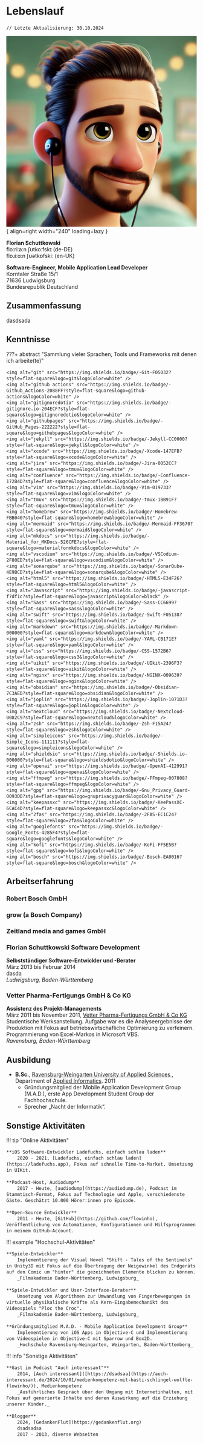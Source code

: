 # Lebenslauf

```
// Letzte Aktualisierung: 30.10.2024
```

![aa](../assets/pixar-me.jpg){ align=right width="240" loading=lazy }

**Florian Schuttkowski**  
floːriːaːn ʃʊtkoːfskɪ (de-DE)  
flɒɹiːɑːn ʃʊətkɒfskiː (en-UK)

**Software-Engineer, Mobile Application Lead Developer**  
Korntaler Straße 15/1  
71636 Ludwigsburg  
Bundesrepublik Deutschland

## Zusammenfassung

dasdsada

## Kenntnisse

<!-- <div class="grid cards" markdown>

- :simple-git: __DevOps__   
	Lorem ipsum.
- :material-code-json: __Application Architectures__  
	Lorem ipsum.
- :fontawesome-solid-people-group: __Team-Konstellationen__  
	Lorem ipsum.
- :simple-wheniwork: __Positionen / Verantwortungsbereiche__  
	Lorem ipsum.
- :material-presentation: __Workshops__  
	Lorem ipsum.
- :simple-apple: __Apple-Dienste__  
	Lorem ipsum.
- :material-tools: __Tooling__  
	Lorem ipsum.
- :material-language-swift: __Programmiersprachen / -notationen__  
	Lorem ipsum.

</div> -->

???+ abstract "Sammlung vieler Sprachen, Tools und Frameworks mit denen ich arbeite(te)"

	<img alt="git" src="https://img.shields.io/badge/-Git-F05032?style=flat-square&logo=git&logoColor=white" />
	<img alt="github actions" src="https://img.shields.io/badge/-Github_Actions-2088FF?style=flat-square&logo=github-actions&logoColor=white" />
	<img alt="gitignoredotio" src="https://img.shields.io/badge/-gitignore.io-204ECF?style=flat-square&logo=gitignoredotio&logoColor=white" />
	<img alt="githubpages" src="https://img.shields.io/badge/-GitHub_Pages-222222?style=flat-square&logo=githubpages&logoColor=white" />
	<img alt="jekyll" src="https://img.shields.io/badge/-Jekyll-CC0000?style=flat-square&logo=jekyll&logoColor=white" />
	<img alt="xcode" src="https://img.shields.io/badge/-Xcode-147EFB?style=flat-square&logo=xcode&logoColor=white" />
	<img alt="jira" src="https://img.shields.io/badge/-Jira-0052CC?style=flat-square&logo=tmux&logoColor=white" />
	<img alt="confluence" src="https://img.shields.io/badge/-Confluence-172B4D?style=flat-square&logo=confluence&logoColor=white" />
	<img alt="vim" src="https://img.shields.io/badge/-Vim-019733?style=flat-square&logo=vim&logoColor=white" />
	<img alt="tmux" src="https://img.shields.io/badge/-tmux-1BB91F?style=flat-square&logo=tmux&logoColor=white" />
	<img alt="homebrew" src="https://img.shields.io/badge/-Homebrew-FBB040?style=flat-square&logo=homebrew&logoColor=white" />
	<img alt="mermaid" src="https://img.shields.io/badge/-Mermaid-FF3670?style=flat-square&logo=mermaid&logoColor=white" />
	<img alt="mkdocs" src="https://img.shields.io/badge/-Material_for_MKDocs-526CFE?style=flat-square&logo=materialformkdocs&logoColor=white" />
	<img alt="vscodium" src="https://img.shields.io/badge/-VSCodium-2F80ED?style=flat-square&logo=vscodium&logoColor=white" />
	<img alt="sonarqube" src="https://img.shields.io/badge/-SonarQube-4E9BCD?style=flat-square&logo=sonarqube&logoColor=white" />
	<img alt="html5" src="https://img.shields.io/badge/-HTML5-E34F26?style=flat-square&logo=html5&logoColor=white" />
	<img alt="Javascript" src="https://img.shields.io/badge/-javascript-f7df1c?style=flat-square&logo=javascript&logoColor=black" />
	<img alt="Sass" src="https://img.shields.io/badge/-Sass-CC6699?style=flat-square&logo=sass&logoColor=white" />
	<img alt="swift" src="https://img.shields.io/badge/-Swift-F05138?style=flat-square&logo=swift&logoColor=white" />
	<img alt="markdown" src="https://img.shields.io/badge/-Markdown-000000?style=flat-square&logo=markdown&logoColor=white" />
	<img alt="yaml" src="https://img.shields.io/badge/-YAML-CB171E?style=flat-square&logo=yaml&logoColor=white" />
	<img alt="css" src="https://img.shields.io/badge/-CSS-1572B6?style=flat-square&logo=css3&logoColor=white" />
	<img alt="uikit" src="https://img.shields.io/badge/-UIkit-2396F3?style=flat-square&logo=uikit&logoColor=white" />
	<img alt="nginx" src="https://img.shields.io/badge/-NGINX-009639?style=flat-square&logo=nginx&logoColor=white" />
	<img alt="obsidian" src="https://img.shields.io/badge/-Obsidian-7C3AED?style=flat-square&logo=obsidian&logoColor=white" />
	<img alt="joplin" src="https://img.shields.io/badge/-Joplin-1071D3?style=flat-square&logo=joplin&logoColor=white" />
	<img alt="nextcloud" src="https://img.shields.io/badge/-Nextcloud-0082C9?style=flat-square&logo=nextcloud&logoColor=white" />
	<img alt="zsh" src="https://img.shields.io/badge/-Zsh-F15A24?style=flat-square&logo=zsh&logoColor=white" />
	<img alt="simpleicons" src="https://img.shields.io/badge/-Simple_Icons-111111?style=flat-square&logo=simpleicons&logoColor=white" />
	<img alt="shieldsio" src="https://img.shields.io/badge/-Shields.io-000000?style=flat-square&logo=shieldsdotio&logoColor=white" />
	<img alt="openai" src="https://img.shields.io/badge/-OpenAI-412991?style=flat-square&logo=openai&logoColor=white" />
	<img alt="ffmpeg" src="https://img.shields.io/badge/-FFmpeg-007808?style=flat-square&logo=ffmpeg&logoColor=white" />
	<img alt="gpg" src="https://img.shields.io/badge/-Gnu_Privacy_Guard-0093DD?style=flat-square&logo=gnuprivacyguard&logoColor=white" />
	<img alt="keepassxc" src="https://img.shields.io/badge/-KeePassXC-6CAC4D?style=flat-square&logo=keepassxc&logoColor=white" />
	<img alt="2fas" src="https://img.shields.io/badge/-2FAS-EC1C24?style=flat-square&logo=2fas&logoColor=white" />
	<img alt="googlefonts" src="https://img.shields.io/badge/-Google_Fonts-4285F4?style=flat-square&logo=googlefonts&logoColor=white" />
	<img alt="kofi" src="https://img.shields.io/badge/-KoFi-FF5E5B?style=flat-square&logo=kofi&logoColor=white" />
	<img alt="bosch" src="https://img.shields.io/badge/-Bosch-EA0016?style=flat-square&logo=bosch&logoColor=white" />

## Arbeitserfahrung

### Robert Bosch GmbH

### grow (a Bosch Company)

### Zeitland media and games GmbH

### Florian Schuttkowski Software Development

**Selbstständiger Software-Entwickler und -Berater**  
März 2013 bis Februar 2014  
dasda  
_Ludwigsburg, Baden-Württemberg_


### Vetter Pharma-Fertigungs GmbH & Co KG

**Assistenz des Projekt-Managements**  
März 2011 bis November 2011, [Vetter Pharma-Fertigungs GmbH & Co KG]()  
Studentische Werksanstellung. Aufgabe war es die Analyseergebnisse der Produktion mit Fokus auf betriebswirtschafliche Optimierung zu verfeinern. Programmierung von Excel-Markos in Microsoft VBS.  
_Ravensburg, Baden-Württemberg_

## Ausbildung

- **B.Sc.**, [ Ravensburg-Weingarten University of Applied Sciences ](https://rwu.de), Department of [Applied Informatics](https://www.rwu.de/studieren/studiengaenge/angewandte-informatik). 2011
	- Gründungsmitglied der Mobile Application Development Group (M.A.D.), erste App Development Student Group der Fachhochschule.
	- Sprecher „Nacht der Informatik“.

## Sonstige Aktivitäten

<div class="grid" markdown>

!!! tip "Online Aktivitäten"

	**iOS Software-Entwickler Ladefuchs, einfach schlau laden**  
		2020 - 2021, [Ladefuchs, einfach schlau laden](https://ladefuchs.app), Fokus auf schnelle Time-to-Market. Umsetzung in UIKit.
	
	**Podcast-Host, Audiodump**  
		2017 - Heute, [audiodump](https://audiodump.de), Podcast im Stammtisch-Format, Fokus auf Technologie und Apple, verschiedenste Gäste. Geschätzt 10.000 Hörer:innen pro Episode.

	**Open-Source Entwickler**  
		2011 - Heute, [GitHub](https://github.com/flowinho), Veröffentlichung von Automationen, Konfigurationen und Hilfsprogrammen in meinem GitHub-Account.

!!! example "Hochschul-Aktivitäten"

	**Spiele-Entwickler**  
		Implementierung der Visual Novel "Shift - Tales of the Sentinels" in Unity3D mit Fokus auf die Übertragung der Neigewinkel des Endgeräts auf den Comic um "hinter" die gezeichneten Elemente blicken zu können.  
		_Filmakademie Baden-Württemberg, Ludwigsburg_

	**Spiele-Entwickler und User-Interface-Berater**  
		Umsetzung von Algorithmen zur Umwandlung von Fingerbewegungen in virtuelle physikalische Kräfte als Kern-Eingabemechanikt des Videospiels "Ploc the Croc".  
		_Filmakademie Baden-Württemberg, Ludwigsburg_

	**Gründungsmitglied M.A.D. - Mobile Application Development Group**  
		Implementierung von iOS Apps in Objective-C und Implementierung von Videospielen in Objective-C mit Sparrow und Box2D.  
		_Hochschule Ravensburg-Weingarten, Weingarten, Baden-Württemberg_

	


!!! info "Sonstige Aktivitäten"

	**Gast im Podcast "Auch interessant"**  
		2014, [Auch interessant]([https://dsadsaa](https://auch-interessant.de/2024/10/01/medienkompetenz-mit-basti-schlingel-wolfle-flowinho/)), Medienkompetenz  
		_Ausführliches Gespräch über den Umgang mit Internetinhalten, mit Fokus auf generierte Inhalte und deren Auswirkung auf die Erziehung unserer Kinder._

	**Blogger**  
		2024, [GedankenFlut](https://gedankenflut.org)  
		dsadsadsa  
		2017 - 2013, diverse Webseiten
</div>
